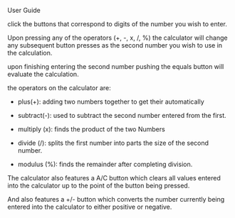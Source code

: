 User Guide

click the buttons that correspond to digits of the number you wish to enter.

Upon pressing any of the operators (+, -, x, /, %) the calculator will change any subsequent button presses as the second number you wish to use in the calculation.

upon finishing entering the second number pushing the equals button will evaluate the calculation.

the operators on the calculator are:

- plus(+): adding two numbers together to get their automatically

- subtract(-): used to subtract the second number entered from the first.

- multiply (x): finds the product of the two Numbers

- divide (/): splits the first number into parts the size of the second number.

- modulus (%): finds the remainder after completing division.

The calculator also features a A/C button which clears all values entered into the calculator up to the point of the button being pressed.

And also features a +/- button which converts the number currently being entered into the calculator to either positive or negative.  
